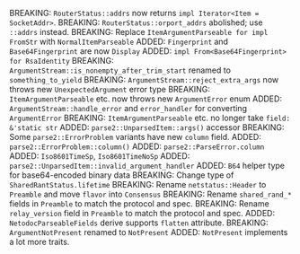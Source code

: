 BREAKING: `RouterStatus::addrs` now returns `impl Iterator<Item = SocketAddr>`.
BREAKING: `RouterStatus::orport_addrs` abolished; use `::addrs` instead.
BREAKING: Replace `ItemArgumentParseable for impl FromStr` with `NormalItemParseable`
ADDED: `Fingerprint` and `Base64Fingerprint` are now `Display`
ADDED: `impl From<Base64Fingerprint> for RsaIdentity`
BREAKING: `ArgumentStream::is_nonempty_after_trim_start` renamed to `something_to_yield`
BREAKING: `ArgumentStream::reject_extra_args` now throws new `UnexpectedArgument` error type
BREAKING: `ItemArgumentParseable` etc. now throws new `ArgumentError` enum
ADDED: `ArgumentStream::handle_error` and `error_handler` for converting `ArgumentError`
BREAKING: `ItemArgumentParseable` etc. no longer take `field: &'static str`
ADDED: `parse2::UnparsedItem::args()` accessor
BREAKING: Some `parse2::ErrorProblem` variants have new `column` field.
ADDED: `parse2::ErrorProblem::column()`
ADDED: `parse2::ParseError.column`
ADDED: `Iso8601TimeSp`, `Iso8601TimeNoSp`
ADDED: `parse2::UnparsedItem::invalid_argument_handler`
ADDED: `B64` helper type for base64-encoded binary data
BREAKING: Change type of `SharedRantStatus.lifetime`
BREAKING: Rename `netstatus::Header` to `Preamble` and move `flavor` into `Consensus`
BREAKING: Rename `shared_rand_*` fields in `Preamble` to match the protocol and spec.
BREAKING: Rename `relay_version` field in `Preamble` to match the protocol and spec.
ADDED: `NetodocParseableFields` derive supports `flatten` attribute.
BREAKING: `ArgumentNotPresent` renamed to `NotPresent`
ADDED: `NotPresent` implements a lot more traits.
